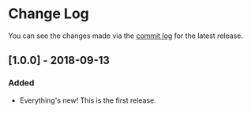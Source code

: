 # Change Log

You can see the changes made via the [commit log](https://github.com/justintadlock/hybrid-font/commits/master) for the latest release.

## [1.0.0] - 2018-09-13

### Added

- Everything's new! This is the first release.
